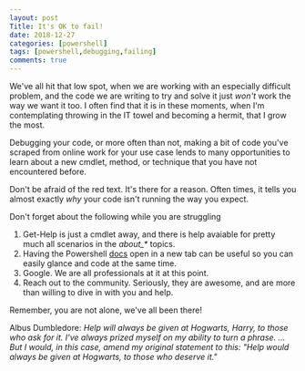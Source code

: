 ```yaml
---
layout: post
Title: It's OK to fail!
date: 2018-12-27
categories: [powershell]
tags: [powershell,debugging,failing]
comments: true
---
```


We've all hit that low spot, when we are working with an especially difficult problem, and the code we are writing to try and solve it just _won't_ work the way we want it too.
I often find that it is in these moments, when I'm contemplating throwing in the IT towel and becoming a hermit, that I grow the most.

Debugging your code, or more often than not, making a bit of code you've scraped from online work for your use case lends to many opportunities to learn about a new cmdlet, method, or technique that you have not encountered before.

Don't be afraid of the red text. It's there for a reason. Often times, it tells you almost exactly _why_ your code isn't running the way you expect.

Don't forget about the following while you are struggling

1. Get-Help is just a cmdlet away, and there is help avaiable for pretty much all scenarios in the _about\_*_ topics.
2. Having the Powershell [docs](https://docs.microsoft.com/en-us/powershell/) open in a new tab can be useful so you can easily glance and code at the same time.
3. Google. We are all professionals at it at this point.
4. Reach out to the community. Seriously, they are awesome, and are more than willing to dive in with you and help. 

Remember, you are not alone, we've all been there!

Albus Dumbledore: _Help will always be given at Hogwarts, Harry, to those who ask for it. I've always prized myself on my ability to turn a phrase. ... But I would, in this case, amend my original statement to this: "Help would always be given at Hogwarts, to those who deserve it."_